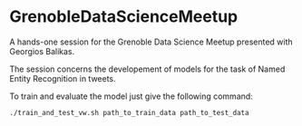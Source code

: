 # GrenobleDataScienceMeetup

A hands-one session for the Grenoble Data Science Meetup presented with Georgios Balikas.

The session concerns the developement of models for the task of Named Entity Recognition in tweets.

To train and evaluate the model just give the following command:

`
./train_and_test_vw.sh path_to_train_data path_to_test_data
`

